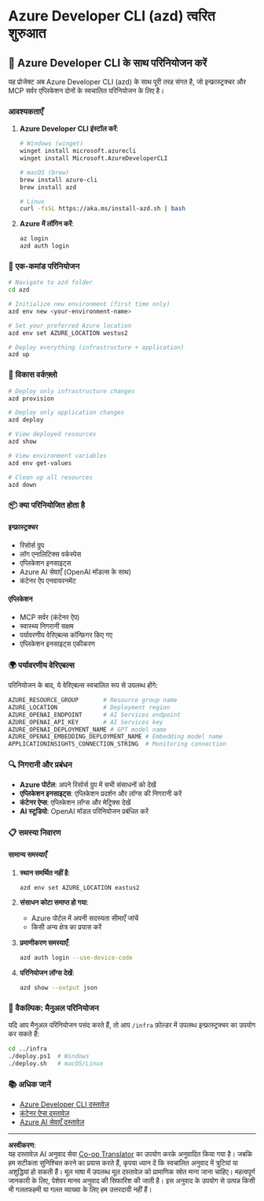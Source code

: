<!--
CO_OP_TRANSLATOR_METADATA:
{
  "original_hash": "3ef1c97c5c40577da3be422d29276383",
  "translation_date": "2025-09-30T12:21:34+00:00",
  "source_file": "azd/README.md",
  "language_code": "hi"
}
-->
# Azure Developer CLI (azd) त्वरित शुरुआत

## 🚀 Azure Developer CLI के साथ परिनियोजन करें

यह प्रोजेक्ट अब Azure Developer CLI (azd) के साथ पूरी तरह संगत है, जो इन्फ्रास्ट्रक्चर और MCP सर्वर एप्लिकेशन दोनों के स्वचालित परिनियोजन के लिए है।

### आवश्यकताएँ

1. **Azure Developer CLI इंस्टॉल करें**:
   ```bash
   # Windows (winget)
   winget install microsoft.azurecli
   winget install Microsoft.AzureDeveloperCLI
   
   # macOS (brew)
   brew install azure-cli
   brew install azd
   
   # Linux
   curl -fsSL https://aka.ms/install-azd.sh | bash
   ```

2. **Azure में लॉगिन करें**:
   ```bash
   az login
   azd auth login
   ```

### 🎯 एक-कमांड परिनियोजन

```bash
# Navigate to azd folder
cd azd

# Initialize new environment (first time only)
azd env new <your-environment-name>

# Set your preferred Azure location
azd env set AZURE_LOCATION westus2

# Deploy everything (infrastructure + application)
azd up
```

### 🔧 विकास वर्कफ़्लो

```bash
# Deploy only infrastructure changes
azd provision

# Deploy only application changes  
azd deploy

# View deployed resources
azd show

# View environment variables
azd env get-values

# Clean up all resources
azd down
```

### 📦 क्या परिनियोजित होता है

#### **इन्फ्रास्ट्रक्चर**
- रिसोर्स ग्रुप
- लॉग एनालिटिक्स वर्कस्पेस  
- एप्लिकेशन इनसाइट्स
- Azure AI सेवाएँ (OpenAI मॉडल्स के साथ)
- कंटेनर ऐप एनवायरनमेंट

#### **एप्लिकेशन**
- MCP सर्वर (कंटेनर ऐप)
- स्वास्थ्य निगरानी सक्षम
- पर्यावरणीय वेरिएबल्स कॉन्फ़िगर किए गए
- एप्लिकेशन इनसाइट्स एकीकरण

### 🌍 पर्यावरणीय वेरिएबल्स

परिनियोजन के बाद, ये वेरिएबल्स स्वचालित रूप से उपलब्ध होंगे:

```bash
AZURE_RESOURCE_GROUP       # Resource group name
AZURE_LOCATION             # Deployment region
AZURE_OPENAI_ENDPOINT      # AI Services endpoint
AZURE_OPENAI_API_KEY       # AI Services key
AZURE_OPENAI_DEPLOYMENT_NAME # GPT model name
AZURE_OPENAI_EMBEDDING_DEPLOYMENT_NAME # Embedding model name
APPLICATIONINSIGHTS_CONNECTION_STRING  # Monitoring connection
```

### 🔍 निगरानी और प्रबंधन

- **Azure पोर्टल**: अपने रिसोर्स ग्रुप में सभी संसाधनों को देखें
- **एप्लिकेशन इनसाइट्स**: एप्लिकेशन प्रदर्शन और लॉग्स की निगरानी करें
- **कंटेनर ऐप्स**: एप्लिकेशन लॉग्स और मेट्रिक्स देखें
- **AI स्टूडियो**: OpenAI मॉडल परिनियोजन प्रबंधित करें

### 📋 समस्या निवारण

#### **सामान्य समस्याएँ**

1. **स्थान समर्थित नहीं है**:
   ```bash
   azd env set AZURE_LOCATION eastus2
   ```

2. **संसाधन कोटा समाप्त हो गया**:
   - Azure पोर्टल में अपनी सदस्यता सीमाएँ जांचें
   - किसी अन्य क्षेत्र का प्रयास करें

3. **प्रमाणीकरण समस्याएँ**:
   ```bash
   azd auth login --use-device-code
   ```

4. **परिनियोजन लॉग्स देखें**:
   ```bash
   azd show --output json
   ```

### 🔄 वैकल्पिक: मैनुअल परिनियोजन

यदि आप मैनुअल परिनियोजन पसंद करते हैं, तो आप `/infra` फ़ोल्डर में उपलब्ध इन्फ्रास्ट्रक्चर का उपयोग कर सकते हैं:

```bash
cd ../infra
./deploy.ps1  # Windows
./deploy.sh   # macOS/Linux
```

### 📚 अधिक जानें

- [Azure Developer CLI दस्तावेज़](https://docs.microsoft.com/azure/developer/azure-developer-cli/)
- [कंटेनर ऐप्स दस्तावेज़](https://docs.microsoft.com/azure/container-apps/)
- [Azure AI सेवाएँ दस्तावेज़](https://docs.microsoft.com/azure/ai-services/)

---

**अस्वीकरण**:  
यह दस्तावेज़ AI अनुवाद सेवा [Co-op Translator](https://github.com/Azure/co-op-translator) का उपयोग करके अनुवादित किया गया है। जबकि हम सटीकता सुनिश्चित करने का प्रयास करते हैं, कृपया ध्यान दें कि स्वचालित अनुवाद में त्रुटियां या अशुद्धियां हो सकती हैं। मूल भाषा में उपलब्ध मूल दस्तावेज़ को प्रामाणिक स्रोत माना जाना चाहिए। महत्वपूर्ण जानकारी के लिए, पेशेवर मानव अनुवाद की सिफारिश की जाती है। इस अनुवाद के उपयोग से उत्पन्न किसी भी गलतफहमी या गलत व्याख्या के लिए हम उत्तरदायी नहीं हैं।